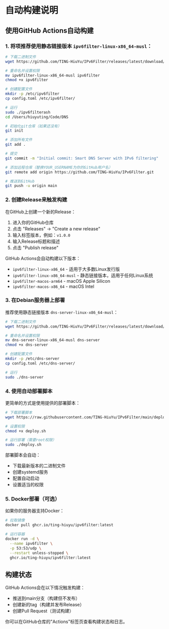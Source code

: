 # 自动构建说明

## 使用GitHub Actions自动构建

### 1. 将项推荐使用静态链接版本 `ipv6filter-linux-x86_64-musl`：

```bash
# 下载二进制文件
wget https://github.com/TING-HiuYu/IPv6Filter/releases/latest/download/ipv6filter-linux-x86_64-musl

# 重命名并设置权限
mv ipv6filter-linux-x86_64-musl ipv6filter
chmod +x ipv6filter

# 创建配置文件
mkdir -p /etc/ipv6filter
cp config.toml /etc/ipv6filter/

# 运行
sudo ./ipv6filterash
cd /Users/hiuyuting/Code/DNS

# 初始化git仓库（如果还没有）
git init

# 添加所有文件
git add .

# 提交
git commit -m "Initial commit: Smart DNS Server with IPv6 filtering"

# 添加远程仓库（替换YOUR_USERNAME为你的GitHub用户名）
git remote add origin https://github.com/TING-HiuYu/IPv6Filter.git

# 推送到GitHub
git push -u origin main
```

### 2. 创建Release来触发构建

在GitHub上创建一个新的Release：

1. 进入你的GitHub仓库
2. 点击 "Releases" → "Create a new release"
3. 输入标签版本，例如：`v1.0.0`
4. 输入Release标题和描述
5. 点击 "Publish release"

GitHub Actions会自动构建以下版本：

- `ipv6filter-linux-x86_64` - 适用于大多数Linux发行版
- `ipv6filter-linux-x86_64-musl` - 静态链接版本，适用于任何Linux系统
- `ipv6filter-macos-arm64` - macOS Apple Silicon
- `ipv6filter-macos-x86_64` - macOS Intel

### 3. 在Debian服务器上部署

推荐使用静态链接版本 `dns-server-linux-x86_64-musl`：

```bash
# 下载二进制文件
wget https://github.com/TING-HiuYu/IPv6Filter/releases/latest/download/dns-server-linux-x86_64-musl

# 重命名并设置权限
mv dns-server-linux-x86_64-musl dns-server
chmod +x dns-server

# 创建配置文件
mkdir -p /etc/dns-server
cp config.toml /etc/dns-server/

# 运行
sudo ./dns-server
```

### 4. 使用自动部署脚本

更简单的方式是使用提供的部署脚本：

```bash
# 下载部署脚本
wget https://raw.githubusercontent.com/TING-HiuYu/IPv6Filter/main/deploy.sh

# 设置权限
chmod +x deploy.sh

# 运行部署（需要root权限）
sudo ./deploy.sh
```

部署脚本会自动：
- 下载最新版本的二进制文件
- 创建systemd服务
- 配置自动启动
- 设置适当的权限

### 5. Docker部署（可选）

如果你的服务器支持Docker：

```bash
# 拉取镜像
docker pull ghcr.io/ting-hiuyu/ipv6filter:latest

# 运行容器
docker run -d \
  --name ipv6filter \
  -p 53:53/udp \
  --restart unless-stopped \
  ghcr.io/ting-hiuyu/ipv6filter:latest
```

## 构建状态

GitHub Actions会在以下情况触发构建：

- 推送到main分支（构建但不发布）
- 创建新的tag（构建并发布Release）
- 创建Pull Request（测试构建）

你可以在GitHub仓库的"Actions"标签页查看构建状态和日志。
